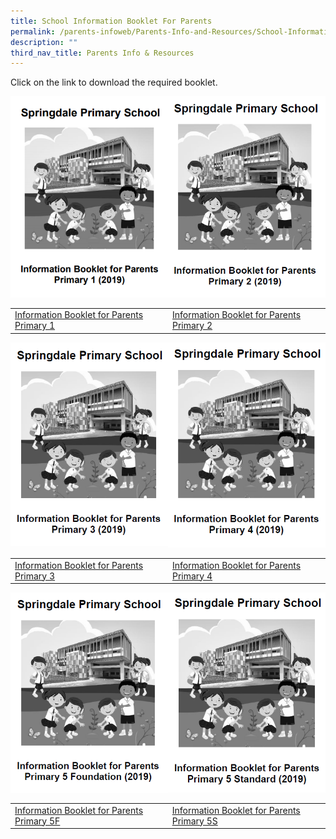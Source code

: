 ```yaml
---
title: School Information Booklet For Parents
permalink: /parents-infoweb/Parents-Info-and-Resources/School-Information-Booklet-For-Parents
description: ""
third_nav_title: Parents Info & Resources
---
```

Click on the link to download the required booklet.

<img src="/images/P1.png" 
     style="width:50%;float:left">
		 <img src="/images/P2.png" 
     style="width:50%">


|  | | 
| -------- | -------- | 
| [Information Booklet for Parents Primary 1](/files/2019%20P1%20Parents%20Info%20Booklet.pdf)    | [Information Booklet for Parents Primary 2](/files/2019%20P2%20Parents%20Info%20Booklet.pdf)  |

<img src="/images/P3.png" 
     style="width:50%;float:left">
		 <img src="/images/P4.png" 
     style="width:50%">


|  | | 
| -------- | -------- | 
| [Information Booklet for Parents Primary 3](/files/2019%20P3%20Parents%20Info%20Booklet.pdf)  |   [Information Booklet for Parents Primary 4](/files/2019%20P4%20Parents%20Info%20Booklet.pdf)  |

<img src="/images/P5%20F.png" 
     style="width:50%;float:left">
		 <img src="/images/P5%20S.png" 
     style="width:50%">


|  | | 
| -------- | -------- | 
| [Information Booklet for Parents Primary 5F](/files/2019%20P5%20Fdn%20Parents%20Info%20Booklet.pdf)  |   [Information Booklet for Parents Primary 5S](/files/2019%20P5%20Std%20Parents%20Info%20Booklet.pdf)  |
